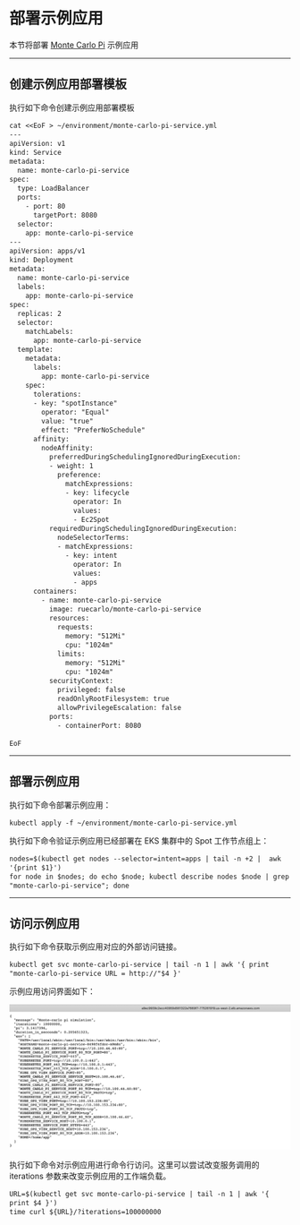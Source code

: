 # 部署示例应用

本节将部署 [Monte Carlo Pi](https://github.com/ruecarlo/eks-workshop-sample-api-service-go) 示例应用

---
## 创建示例应用部署模板

执行如下命令创建示例应用部署模板

```
cat <<EoF > ~/environment/monte-carlo-pi-service.yml
---
apiVersion: v1 
kind: Service 
metadata: 
  name: monte-carlo-pi-service 
spec: 
  type: LoadBalancer 
  ports: 
    - port: 80 
      targetPort: 8080 
  selector: 
    app: monte-carlo-pi-service 
--- 
apiVersion: apps/v1 
kind: Deployment 
metadata: 
  name: monte-carlo-pi-service 
  labels: 
    app: monte-carlo-pi-service 
spec: 
  replicas: 2 
  selector: 
    matchLabels: 
      app: monte-carlo-pi-service 
  template: 
    metadata: 
      labels: 
        app: monte-carlo-pi-service 
    spec:
      tolerations: 
      - key: "spotInstance" 
        operator: "Equal" 
        value: "true" 
        effect: "PreferNoSchedule" 
      affinity: 
        nodeAffinity: 
          preferredDuringSchedulingIgnoredDuringExecution: 
          - weight: 1 
            preference: 
              matchExpressions: 
              - key: lifecycle 
                operator: In 
                values: 
                - Ec2Spot 
          requiredDuringSchedulingIgnoredDuringExecution: 
            nodeSelectorTerms: 
            - matchExpressions: 
              - key: intent 
                operator: In 
                values: 
                - apps 
      containers: 
        - name: monte-carlo-pi-service 
          image: ruecarlo/monte-carlo-pi-service
          resources: 
            requests: 
              memory: "512Mi" 
              cpu: "1024m" 
            limits: 
              memory: "512Mi" 
              cpu: "1024m" 
          securityContext: 
            privileged: false 
            readOnlyRootFilesystem: true 
            allowPrivilegeEscalation: false 
          ports: 
            - containerPort: 8080

EoF
```

---
## 部署示例应用

执行如下命令部署示例应用：

```
kubectl apply -f ~/environment/monte-carlo-pi-service.yml
```

执行如下命令验证示例应用已经部署在 EKS 集群中的 Spot 工作节点组上：

```
nodes=$(kubectl get nodes --selector=intent=apps | tail -n +2 |  awk '{print $1}')
for node in $nodes; do echo $node; kubectl describe nodes $node | grep "monte-carlo-pi-service"; done 
```

---
## 访问示例应用

执行如下命令获取示例应用对应的外部访问链接。

```
kubectl get svc monte-carlo-pi-service | tail -n 1 | awk '{ print "monte-carlo-pi-service URL = http://"$4 }'
```

示例应用访问界面如下：

![sampleappui](../image/eks-spot/sampleappui.jpg)


执行如下命令对示例应用进行命令行访问。这里可以尝试改变服务调用的 iterations 参数来改变示例应用的工作端负载。

```
URL=$(kubectl get svc monte-carlo-pi-service | tail -n 1 | awk '{ print $4 }')
time curl ${URL}/?iterations=100000000
```
